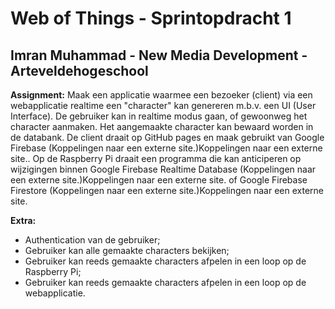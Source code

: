 # Web of Things - Sprintopdracht 1

## Imran Muhammad - New Media Development - Arteveldehogeschool


**Assignment:**
Maak een applicatie waarmee een bezoeker (client) via een webapplicatie realtime een "character" kan genereren m.b.v. een UI (User Interface). De gebruiker kan in realtime modus gaan, of gewoonweg het character aanmaken. Het aangemaakte character kan bewaard worden in de databank. De client draait op GitHub pages en maak gebruikt van Google Firebase (Koppelingen naar een externe site.)Koppelingen naar een externe site.. Op de Raspberry Pi draait een programma die kan anticiperen op wijzigingen binnen Google Firebase Realtime Database (Koppelingen naar een externe site.)Koppelingen naar een externe site. of Google Firebase Firestore (Koppelingen naar een externe site.)Koppelingen naar een externe site.

**Extra:**
- Authentication van de gebruiker;
- Gebruiker kan alle gemaakte characters bekijken;
- Gebruiker kan reeds gemaakte characters afpelen in een loop op de Raspberry Pi;
- Gebruiker kan reeds gemaakte characters afpelen in een loop op de webapplicatie.
